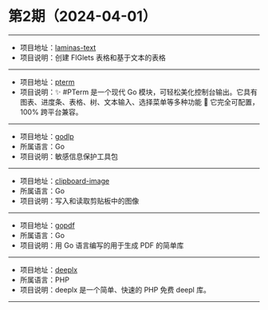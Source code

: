 # 第2期（2024-04-01）

---
- 项目地址：[laminas-text](https://github.com/laminas/laminas-text)
- 项目说明：创建 FIGlets 表格和基于文本的表格
---
- 项目地址：[pterm](https://github.com/pterm/pterm)
- 项目说明：✨ #PTerm 是一个现代 Go 模块，可轻松美化控制台输出。它具有图表、进度条、表格、树、文本输入、选择菜单等多种功能 🚀 它完全可配置，100% 跨平台兼容。
---
- 项目地址：[godlp](https://github.com/bytedance/godlp)
- 所属语言：Go
- 项目说明：敏感信息保护工具包
---
- 项目地址：[clipboard-image](https://github.com/skanehira/clipboard-image)
- 所属语言：Go
- 项目说明：写入和读取剪贴板中的图像
---
- 项目地址：[gopdf](https://github.com/signintech/gopdf)
- 所属语言：Go
- 项目说明：用 Go 语言编写的用于生成 PDF 的简单库
---
- 项目地址：[deeplx](https://github.com/justmd5/deeplx)
- 所属语言：PHP
- 项目说明：deeplx 是一个简单、快速的 PHP 免费 deepl 库。
---